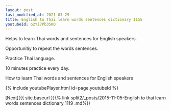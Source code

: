 ```yaml
---
layout: post
last_modified_at: 2021-03-29
title: English to Thai learn words sentences dictionary 1155 
youtubeId: o2Yi7Pb35KQ
---
```

 
 
Helps to learn Thai words and sentences for English speakers.

Opportunitiy to repeat the words sentences. 

Practice Thai language. 
 
10 minutes practice every day. 
 
How to learn Thai words and sentences for English speakers 
 
{% include youtubePlayer.html id=page.youtubeId %}
 
 
[Next]({{ site.baseurl }}{% link  split2/_posts/2015-11-05-English to thai learn words sentences dictionary 1119 .md%})
 

